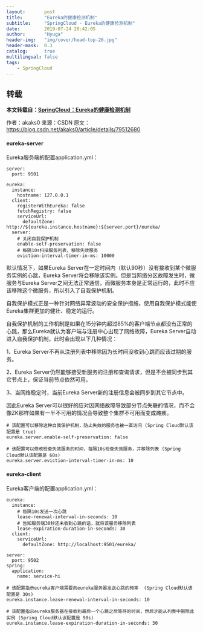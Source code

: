 ```yaml
---
layout:       post
title:        "Eureka的健康检测机制"
subtitle:     "SpringCloud - Eureka的健康检测机制"
date:         2019-07-24 20:42:05
author:       "Hyuga"
header-img:   "img/cover/head-top-26.jpg"
header-mask:  0.3
catalog:      true
multilingual: false
tags:
    - SpringCloud
---
```


## 转载

**本文转载自：[SpringCloud：Eureka的健康检测机制](https://blog.csdn.net/akaks0/article/details/79512680)**

作者：akaks0 
来源：CSDN 
原文：https://blog.csdn.net/akaks0/article/details/79512680 

#### eureka-server

Eureka服务端的配置application.yml：

```properties
server:
  port: 9501

eureka:
  instance:
    hostname: 127.0.0.1
  client:
    registerWithEureka: false
    fetchRegistry: false
    serviceUrl:
      defaultZone: http://${eureka.instance.hostname}:${server.port}/eureka/
  server:
    # 关闭自我保护机制
    enable-self-preservation: false
    # 每隔10s扫描服务列表，移除失效服务
    eviction-interval-timer-in-ms: 10000
```

默认情况下，如果Eureka Server在一定时间内（默认90秒）没有接收到某个微服务实例的心跳，Eureka Server将会移除该实例。但是当网络分区故障发生时，微服务与Eureka Server之间无法正常通信，而微服务本身是正常运行的，此时不应该移除这个微服务，所以引入了自我保护机制。

自我保护模式正是一种针对网络异常波动的安全保护措施，使用自我保护模式能使Eureka集群更加的健壮、稳定的运行。

自我保护机制的工作机制是如果在15分钟内超过85%的客户端节点都没有正常的心跳，那么Eureka就认为客户端与注册中心出现了网络故障，Eureka Server自动进入自我保护机制，此时会出现以下几种情况：

1、Eureka Server不再从注册列表中移除因为长时间没收到心跳而应该过期的服务。

2、Eureka Server仍然能够接受新服务的注册和查询请求，但是不会被同步到其它节点上，保证当前节点依然可用。

3、当网络稳定时，当前Eureka Server新的注册信息会被同步到其它节点中。

因此Eureka Server可以很好的应对因网络故障导致部分节点失联的情况，而不会像ZK那样如果有一半不可用的情况会导致整个集群不可用而变成瘫痪。

```properties
# 该配置可以移除这种自我保护机制，防止失效的服务也被一直访问 (Spring Cloud默认该配置是 true)
eureka.server.enable-self-preservation: false

# 该配置可以修改检查失效服务的时间，每隔10s检查失效服务，并移除列表 (Spring Cloud默认该配置是 60s)
eureka.server.eviction-interval-timer-in-ms: 10
```

#### eureka-client

Eureka客户端的配置application.yml：

```properties
eureka:
  instance:
    # 每隔10s发送一次心跳
    lease-renewal-interval-in-seconds: 10
    # 告知服务端30秒还未收到心跳的话，就将该服务移除列表
    lease-expiration-duration-in-seconds: 30
  client:
    serviceUrl:
      defaultZone: http://localhost:9501/eureka/

server:
  port: 9502
spring:
  application:
    name: service-hi
```

```properties
# 该配置指示eureka客户端需要向eureka服务器发送心跳的频率  (Spring Cloud默认该配置是 30s)
eureka.instance.lease-renewal-interval-in-seconds: 10

# 该配置指示eureka服务器在接收到最后一个心跳之后等待的时间，然后才能从列表中删除此实例 (Spring Cloud默认该配置是 90s)
eureka.instance.lease-expiration-duration-in-seconds: 30 
```